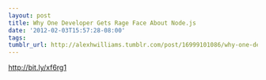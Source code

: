```yaml
---
layout: post
title: Why One Developer Gets Rage Face About Node.js
date: '2012-02-03T15:57:28-08:00'
tags: 
tumblr_url: http://alexhwilliams.tumblr.com/post/16999101086/why-one-developer-gets-rage-face-about-node-js
---
```

<p><a href="http://bit.ly/xf6rg1">http://bit.ly/xf6rg1</a></p>
